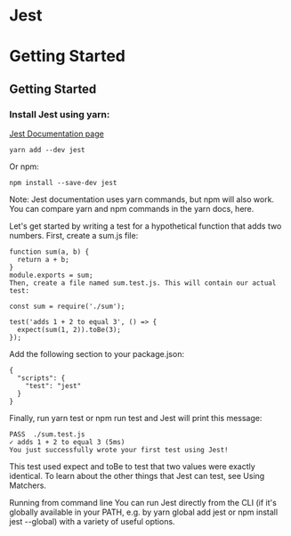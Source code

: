 # Jest
# Getting Started
## Getting Started
### Install Jest using yarn:

[Jest Documentation page ](https://jestjs.io/docs/en/getting-started.html)

    yarn add --dev jest
Or npm:

    npm install --save-dev jest

Note: Jest documentation uses yarn commands, but npm will also work. You can compare yarn and npm commands in the yarn docs, here.

Let's get started by writing a test for a hypothetical function that adds two numbers. First, create a sum.js file:

    function sum(a, b) {
      return a + b;
    }
    module.exports = sum;
    Then, create a file named sum.test.js. This will contain our actual test:

    const sum = require('./sum');

    test('adds 1 + 2 to equal 3', () => {
      expect(sum(1, 2)).toBe(3);
    });

Add the following section to your package.json:

    {
      "scripts": {
        "test": "jest"
      }
    }

Finally, run yarn test or npm run test and Jest will print this message:

    PASS  ./sum.test.js
    ✓ adds 1 + 2 to equal 3 (5ms)
    You just successfully wrote your first test using Jest!

This test used expect and toBe to test that two values were exactly identical. To learn about the other things that Jest can test, see Using Matchers.

Running from command line
You can run Jest directly from the CLI (if it's globally available in your PATH, e.g. by yarn global add jest or npm install jest --global) with a variety of useful options.


